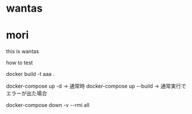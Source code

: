# wantas

# mori

this is wantas

how to test

docker build -t aaa .

docker-compose up -d -> 通常時
docker-compose up --build -> 通常実行でエラーが出た場合

docker-compose down -v --rmi all

